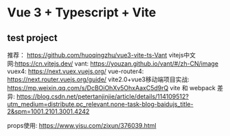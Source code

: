 # Vue 3 + Typescript + Vite
## test project
推荐： https://github.com/huoqingzhu/vue3-vite-ts-Vant
vitejs中文网:https://cn.vitejs.dev/
vant: https://youzan.github.io/vant/#/zh-CN/image
vuex4: https://next.vuex.vuejs.org/
vue-router4: https://next.router.vuejs.org/guide/
vite2.0+vue3移动端项目实战: https://mp.weixin.qq.com/s/DcBOiOhXv5OhxAaxC5d9rQ
vite 和 webpack 差异: https://blog.csdn.net/petertanjinjie/article/details/114109512?utm_medium=distribute.pc_relevant.none-task-blog-baidujs_title-2&spm=1001.2101.3001.4242

props使用: https://www.yisu.com/zixun/376039.html